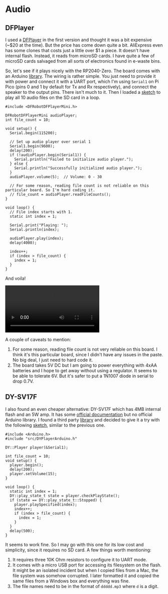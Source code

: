 # Audio

## DFPlayer

I used a [DFPlayer](https://www.dfrobot.com/product-1121.html) in the first version and thought it was a bit expensive (~$20 at the time). But the price has come down quite a bit. AliExpress even has some clones that costs just a little over $1 a piece. It doesn't have internal flash. Instead, it reads from microSD cards. I have quite a few of microSD cards salvaged from all sorts of electronics found in e-waste bins.

So, let's see if it plays nicely with the RP2040-Zero. The board comes with an Arduino [library](https://github.com/DFRobot/DFRobotDFPlayerMini). The wiring is rather simple. You just need to provide it with power and connect it with a UART port, which I'm using `Serial1` on Pi Pico (pins 0 and 1 by default for Tx and Rx respectively), and connect the speaker to the output pins. There isn't much to it. Then I loaded a [sketch](./dfplayer_loop/) to play all 10 audio files on the SD card in a loop.

```
#include <DFRobotDFPlayerMini.h>

DFRobotDFPlayerMini audioPlayer;
int file_count = 10;

void setup() {
  Serial.begin(115200);

  // Set up audio player over serial 1
  Serial1.begin(9600);
  delay(200);
  if (!audioPlayer.begin(Serial1)) {
    Serial.println("Failed to initialize audio player.");
  } else {
    Serial.println("Successfully initialized audio player.");
  }
  audioPlayer.volume(5);  // Volume: 0 - 30

  // For some reason, reading file count is not reliable on this particular board. So I'm hard coding it.
  // file_count = audioPlayer.readFileCounts();
}

void loop() {
  // File index starts with 1.
  static int index = 1;

  Serial.print("Playing: ");
  Serial.println(index);

  audioPlayer.play(index);
  delay(4000);

  index++;
  if (index > file_count) {
    index = 1;
  }
}
```

And voila!

![audio](./media/IMG_1112.mov)

A couple of caveats to mention:

1. For some reason, reading file count is not very reliable on this board. I think it's this particular board, since I didn't have any issues in the paste. No big deal, I just need to hard code it.
1. The board takes 5V DC but I am going to power everything with 4xAA batteries and I hope to get away without using a regulator. It seems to be able to tolerate 6V. But it's safer to put a 1N1007 diode in serial to drop 0.7V.

## DY-SV17F

I also found an even cheaper alternative: DY-SV17F which has 4MB internal flash and an 5W amp. It has some [official documentation](https://github.com/smoluks/DY-SV17F) but no official Arduino library. I found a third party [library](https://github.com/SnijderC/dyplayer) and decided to give it a try with the following [sketch](./dy_sv17f_loop/), similar to the previous one.

```
#include <Arduino.h>
#include "src/DYPlayerArduino.h"

DY::Player player(&Serial1);

int file_count = 10;
void setup() {
  player.begin();
  delay(200);
  player.setVolume(15);
}

void loop() {
  static int index = 1;
  DY::play_state_t state = player.checkPlayState();
  if (state == DY::play_state_t::Stopped) {
    player.playSpecified(index);
    index++;
    if (index > file_count) {
      index = 1;
    }
  }
  delay(500);
}
```

It seems to work fine. So I may go with this one for its low cost and simplicity, since it requires no SD card. A few things worth mentioning:

1. It requires three 10K Ohm resistors to configure it to UART mode.
1. It comes with a micro USB port for accessing its filesystem on the flash. It might be an isolated incident but when I copied files from a Mac, the file system was somehow corrupted. I later formatted it and copied the same files from a Windows box and everything was fine.
1. The file names need to be in the format of `ddddd.mp3` where `d` is a digit.